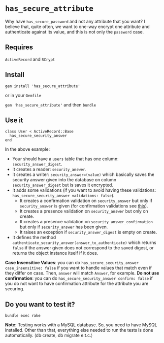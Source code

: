 `has_secure_attribute`
======================

Why have `has_secure_password` and not any attribute that you want? I believe that, quite often, we want to one-way encrypt one attribute and authenticate against its value, and this is not only the `password` case.

Requires
--------

`ActiveRecord` and `BCrypt`

Install
-------

`gem install 'has_secure_attribute'`

or in your `Gemfile`

`gem 'has_secure_attribute'` and then `bundle`

Use it
------

    class User < ActiveRecord::Base
      has_secure_security_answer
    end

In the above example:

* Your should have a `users` table that has one column: `security_answer_digest`.
* It creates a reader: `security_answer`.
* It creates a writer: `security_answer=(value)` which basically saves the security answer given into the database on column `security_answer_digest` but is saves it encrypted.
* It adds some validations (if you want to avoid having these validations: `has_secure_security_answer validations: false`).
  * It creates a confirmation validation on `security_answer` but only if `security_answer` is given (for confirmation validations see [this](http://http://guides.rubyonrails.org/active_record_validations.html#confirmation)).
  * It creates a presence validation on `security_answer` but only on create.
  * It creates a presence validation on `security_answer_confirmation` but only if `security_answer` has been given.
  * It raises an exception if `security_answer_digest` is empty on create.
* It defines the method `authenticate_security_answer(answer_to_authenticate)` which returns `false` if the answer given does not correspond to the saved digest, or returns the object instance itself if it does.

__Case Insensitive Values__: you can do `has_secure_security_answer case_insensitive: false` if you want to handle values that match even if they differ on case. Then, `answer` will match `Answer`, for example.
__Do not use confirmation__: you can do `has_secure_security_answer confirm: false` if you do not want to have confirmation attribute for the attribute you are securing.

Do you want to test it?
------------------------

`bundle exec rake`

__Note:__ Testing works with a MySQL database. So, you need to have MySQL installed. Other than that, everything else needed to run the tests is done automatically. (db create, db migrate e.t.c.)


